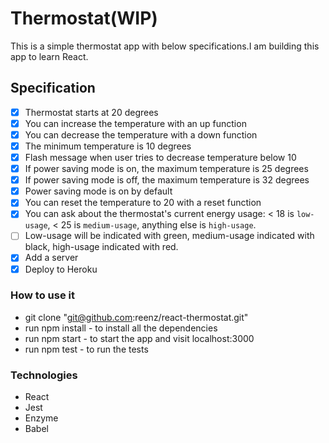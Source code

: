 # Thermostat(WIP)

This is a simple thermostat app with below specifications.I am building this app to learn React.

## Specification

* [x] Thermostat starts at 20 degrees
* [x] You can increase the temperature with an up function
* [x] You can decrease the temperature with a down function
* [x] The minimum temperature is 10 degrees
* [x] Flash message when user tries to decrease temperature below 10
* [x] If power saving mode is on, the maximum temperature is 25 degrees
* [x] If power saving mode is off, the maximum temperature is 32 degrees
* [x] Power saving mode is on by default
* [x] You can reset the temperature to 20 with a reset function
* [x] You can ask about the thermostat's current energy usage: < 18 is `low-usage`, < 25 is `medium-usage`, anything else is `high-usage`.
* [ ] Low-usage will be indicated with green, medium-usage indicated with black, high-usage indicated with red.
* [x] Add a server
* [x] Deploy to Heroku

### How to use it

* git clone "git@github.com:reenz/react-thermostat.git"
* run npm install - to install all the dependencies
* run npm start - to start the app and visit localhost:3000
* run npm test - to run the tests

### Technologies

* React
* Jest
* Enzyme
* Babel
